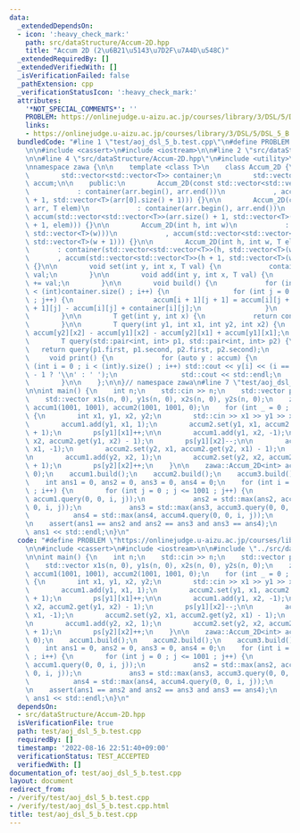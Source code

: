 ```yaml
---
data:
  _extendedDependsOn:
  - icon: ':heavy_check_mark:'
    path: src/dataStructure/Accum-2D.hpp
    title: "Accum 2D (2\u6B21\u5143\u7D2F\u7A4D\u548C)"
  _extendedRequiredBy: []
  _extendedVerifiedWith: []
  _isVerificationFailed: false
  _pathExtension: cpp
  _verificationStatusIcon: ':heavy_check_mark:'
  attributes:
    '*NOT_SPECIAL_COMMENTS*': ''
    PROBLEM: https://onlinejudge.u-aizu.ac.jp/courses/library/3/DSL/5/DSL_5_B
    links:
    - https://onlinejudge.u-aizu.ac.jp/courses/library/3/DSL/5/DSL_5_B
  bundledCode: "#line 1 \"test/aoj_dsl_5_b.test.cpp\"\n#define PROBLEM \"https://onlinejudge.u-aizu.ac.jp/courses/library/3/DSL/5/DSL_5_B\"\
    \n\n#include <cassert>\n#include <iostream>\n\n#line 2 \"src/dataStructure/Accum-2D.hpp\"\
    \n\n#line 4 \"src/dataStructure/Accum-2D.hpp\"\n#include <utility>\n#include <vector>\n\
    \nnamespace zawa {\n\n    template <class T>\n    class Accum_2D {\n    private:\n\
    \        std::vector<std::vector<T>> container;\n        std::vector<std::vector<T>>\
    \ accum;\n\n    public:\n        Accum_2D(const std::vector<std::vector<T>>& arr)\n\
    \            : container(arr.begin(), arr.end())\n            , accum(std::vector<std::vector<T>>(arr.size()\
    \ + 1, std::vector<T>(arr[0].size() + 1))) {}\n\n        Accum_2D(const std::vector<std::vector<T>>&\
    \ arr, T elem)\n            : container(arr.begin(), arr.end())\n            ,\
    \ accum(std::vector<std::vector<T>>(arr.size() + 1, std::vector<T>(arr[0].size()\
    \ + 1, elem))) {}\n\n        Accum_2D(int h, int w)\n            : container(std::vector<std::vector<T>>(h,\
    \ std::vector<T>(w)))\n            , accum(std::vector<std::vector<T>>(h + 1,\
    \ std::vector<T>(w + 1))) {}\n\n        Accum_2D(int h, int w, T elem)\n     \
    \       : container(std::vector<std::vector<T>>(h, std::vector<T>(w)))\n     \
    \       , accum(std::vector<std::vector<T>>(h + 1, std::vector<T>(w + 1, elem)))\
    \ {}\n\n        void set(int y, int x, T val) {\n            container[y][x] =\
    \ val;\n        }\n\n        void add(int y, int x, T val) {\n            container[y][x]\
    \ += val;\n        }\n\n        void build() {\n            for (int i = 0 ; i\
    \ < (int)container.size() ; i++) {\n                for (int j = 0 ; j < (int)container[i].size()\
    \ ; j++) {\n                    accum[i + 1][j + 1] = accum[i][j + 1] + accum[i\
    \ + 1][j] - accum[i][j] + container[i][j];\n                }\n            }\n\
    \        }\n\n        T get(int y, int x) {\n            return container[y][x];\n\
    \        }\n\n        T query(int y1, int x1, int y2, int x2) {\n            return\
    \ accum[y2][x2] - accum[y1][x2] - accum[y2][x1] + accum[y1][x1];\n        }\n\n\
    \        T query(std::pair<int, int> p1, std::pair<int, int> p2) {\n         \
    \   return query(p1.first, p1.second, p2.first, p2.second);\n        }\n\n   \
    \     void print() {\n            for (auto y : accum) {\n                for\
    \ (int i = 0 ; i < (int)y.size() ; i++) std::cout << y[i] << (i == (int)y.size()\
    \ - 1 ? '\\n' : ' ');\n                std::cout << std::endl;\n            }\n\
    \        }\n\n    };\n\n}// namespace zawa\n#line 7 \"test/aoj_dsl_5_b.test.cpp\"\
    \n\nint main() {\n    int n;\n    std::cin >> n;\n    std::vector ps(1001, std::vector<int>(1001));\n\
    \    std::vector x1s(n, 0), y1s(n, 0), x2s(n, 0), y2s(n, 0);\n    zawa::Accum_2D<int>\
    \ accum1(1001, 1001), accum2(1001, 1001, 0);\n    for (int _ = 0 ; _ < n ; _++)\
    \ {\n        int x1, y1, x2, y2;\n        std::cin >> x1 >> y1 >> x2 >> y2;\n\n\
    \        accum1.add(y1, x1, 1);\n        accum2.set(y1, x1, accum2.get(y1, x1)\
    \ + 1);\n        ps[y1][x1]++;\n\n        accum1.add(y1, x2, -1);\n        accum2.set(y1,\
    \ x2, accum2.get(y1, x2) - 1);\n        ps[y1][x2]--;\n\n        accum1.add(y2,\
    \ x1, -1);\n        accum2.set(y2, x1, accum2.get(y2, x1) - 1);\n        ps[y2][x1]--;\n\
    \n        accum1.add(y2, x2, 1);\n        accum2.set(y2, x2, accum2.get(y2, x2)\
    \ + 1);\n        ps[y2][x2]++;\n    }\n\n    zawa::Accum_2D<int> accum3(ps), accum4(ps,\
    \ 0);\n    accum1.build();\n    accum2.build();\n    accum3.build();\n    accum4.build();\n\
    \    int ans1 = 0, ans2 = 0, ans3 = 0, ans4 = 0;\n    for (int i = 0 ; i <= 1001\
    \ ; i++) {\n        for (int j = 0 ; j <= 1001 ; j++) {\n            ans1 = std::max(ans1,\
    \ accum1.query(0, 0, i, j));\n            ans2 = std::max(ans2, accum2.query(0,\
    \ 0, i, j));\n            ans3 = std::max(ans3, accum3.query(0, 0, i, j));\n \
    \           ans4 = std::max(ans4, accum4.query(0, 0, i, j));\n        }\n    }\n\
    \n    assert(ans1 == ans2 and ans2 == ans3 and ans3 == ans4);\n    std::cout <<\
    \ ans1 << std::endl;\n}\n"
  code: "#define PROBLEM \"https://onlinejudge.u-aizu.ac.jp/courses/library/3/DSL/5/DSL_5_B\"\
    \n\n#include <cassert>\n#include <iostream>\n\n#include \"../src/dataStructure/Accum-2D.hpp\"\
    \n\nint main() {\n    int n;\n    std::cin >> n;\n    std::vector ps(1001, std::vector<int>(1001));\n\
    \    std::vector x1s(n, 0), y1s(n, 0), x2s(n, 0), y2s(n, 0);\n    zawa::Accum_2D<int>\
    \ accum1(1001, 1001), accum2(1001, 1001, 0);\n    for (int _ = 0 ; _ < n ; _++)\
    \ {\n        int x1, y1, x2, y2;\n        std::cin >> x1 >> y1 >> x2 >> y2;\n\n\
    \        accum1.add(y1, x1, 1);\n        accum2.set(y1, x1, accum2.get(y1, x1)\
    \ + 1);\n        ps[y1][x1]++;\n\n        accum1.add(y1, x2, -1);\n        accum2.set(y1,\
    \ x2, accum2.get(y1, x2) - 1);\n        ps[y1][x2]--;\n\n        accum1.add(y2,\
    \ x1, -1);\n        accum2.set(y2, x1, accum2.get(y2, x1) - 1);\n        ps[y2][x1]--;\n\
    \n        accum1.add(y2, x2, 1);\n        accum2.set(y2, x2, accum2.get(y2, x2)\
    \ + 1);\n        ps[y2][x2]++;\n    }\n\n    zawa::Accum_2D<int> accum3(ps), accum4(ps,\
    \ 0);\n    accum1.build();\n    accum2.build();\n    accum3.build();\n    accum4.build();\n\
    \    int ans1 = 0, ans2 = 0, ans3 = 0, ans4 = 0;\n    for (int i = 0 ; i <= 1001\
    \ ; i++) {\n        for (int j = 0 ; j <= 1001 ; j++) {\n            ans1 = std::max(ans1,\
    \ accum1.query(0, 0, i, j));\n            ans2 = std::max(ans2, accum2.query(0,\
    \ 0, i, j));\n            ans3 = std::max(ans3, accum3.query(0, 0, i, j));\n \
    \           ans4 = std::max(ans4, accum4.query(0, 0, i, j));\n        }\n    }\n\
    \n    assert(ans1 == ans2 and ans2 == ans3 and ans3 == ans4);\n    std::cout <<\
    \ ans1 << std::endl;\n}\n"
  dependsOn:
  - src/dataStructure/Accum-2D.hpp
  isVerificationFile: true
  path: test/aoj_dsl_5_b.test.cpp
  requiredBy: []
  timestamp: '2022-08-16 22:51:40+09:00'
  verificationStatus: TEST_ACCEPTED
  verifiedWith: []
documentation_of: test/aoj_dsl_5_b.test.cpp
layout: document
redirect_from:
- /verify/test/aoj_dsl_5_b.test.cpp
- /verify/test/aoj_dsl_5_b.test.cpp.html
title: test/aoj_dsl_5_b.test.cpp
---
```

